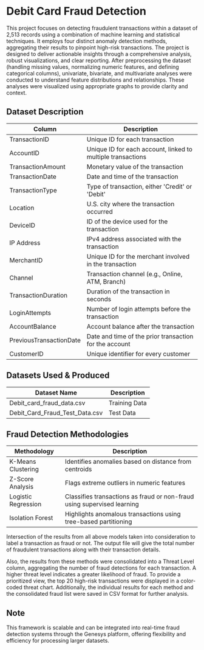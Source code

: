 # Debit Card Fraud Detection

This project focuses on detecting fraudulent transactions within a dataset of 2,513 records using a combination of machine learning and statistical techniques. It employs four distinct anomaly detection methods, aggregating their results to pinpoint high-risk transactions. The project is designed to deliver actionable insights through a comprehensive analysis, robust visualizations, and clear reporting. After preprocessing the dataset (handling missing values, normalizing numeric features, and defining categorical columns), univariate, bivariate, and multivariate analyses were conducted to understand feature distributions and relationships. These analyses were visualized using appropriate graphs to provide clarity and context.

## Dataset Description

| Column                  | Description                                                                 |
|-------------------------|-----------------------------------------------------------------------------|
| TransactionID           | Unique ID for each transaction                                              |
| AccountID               | Unique ID for each account, linked to multiple transactions                 |
| TransactionAmount       | Monetary value of the transaction                                           |
| TransactionDate         | Date and time of the transaction                                            |
| TransactionType         | Type of transaction, either 'Credit' or 'Debit'                             |
| Location                | U.S. city where the transaction occurred                                    |
| DeviceID                | ID of the device used for the transaction                                   |
| IP Address              | IPv4 address associated with the transaction                                |
| MerchantID              | Unique ID for the merchant involved in the transaction                      |
| Channel                 | Transaction channel (e.g., Online, ATM, Branch)                             |
| TransactionDuration     | Duration of the transaction in seconds                                      |
| LoginAttempts           | Number of login attempts before the transaction                             |
| AccountBalance          | Account balance after the transaction                                       |
| PreviousTransactionDate | Date and time of the prior transaction for the account                      |
| CustomerID | Unique identifier for every customer                      |

## Datasets Used & Produced

| Dataset Name                           | Description                              |
|----------------------------------------|------------------------------------------|
| Debit_card_fraud_data.csv | Training Data                             |
| Debit_Card_Fraud_Test_Data.csv | Test Data                                |

## Fraud Detection Methodologies

| Methodology           | Description                                                                 |
|-----------------------|-----------------------------------------------------------------------------|
| K-Means Clustering    | Identifies anomalies based on distance from centroids                       |
| Z-Score Analysis      | Flags extreme outliers in numeric features                                  |
| Logistic Regression   | Classifies transactions as fraud or non-fraud using supervised learning     |
| Isolation Forest      | Highlights anomalous transactions using tree-based partitioning             |

Intersection of the results from all above models taken into consideration to label a transaction as fraud or not. The output file will give the total number of fraudulent transactions along with their transaction details.

Also, the results from these methods were consolidated into a Threat Level column, aggregating the number of fraud detections for each transaction. A higher threat level indicates a greater likelihood of fraud. To provide a prioritized view, the top 20 high-risk transactions were displayed in a color-coded threat chart. Additionally, the individual results for each method and the consolidated fraud list were saved in CSV format for further analysis.

## Note

This framework is scalable and can be integrated into real-time fraud detection systems through the Genesys platform, offering flexibility and efficiency for processing larger datasets.
